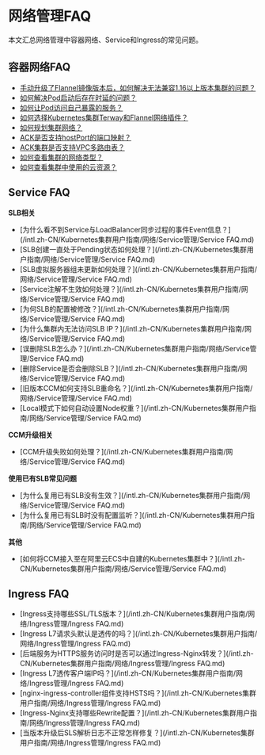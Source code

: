 # 网络管理FAQ

本文汇总网络管理中容器网络、Service和Ingress的常见问题。

## 容器网络FAQ

-   [手动升级了Flannel镜像版本后，如何解决无法兼容1.16以上版本集群的问题？](/intl.zh-CN/Kubernetes集群用户指南/网络/容器网络CNI/容器网络FAQ.md)
-   [如何解决Pod启动后存在时延的问题？](/intl.zh-CN/Kubernetes集群用户指南/网络/容器网络CNI/容器网络FAQ.md)
-   [如何让Pod访问自己暴露的服务？](/intl.zh-CN/Kubernetes集群用户指南/网络/容器网络CNI/容器网络FAQ.md)
-   [如何选择Kubernetes集群Terway和Flannel网络插件？](/intl.zh-CN/Kubernetes集群用户指南/网络/容器网络CNI/容器网络FAQ.md)
-   [如何规划集群网络？](/intl.zh-CN/Kubernetes集群用户指南/网络/容器网络CNI/容器网络FAQ.md)
-   [ACK是否支持hostPort的端口映射？](/intl.zh-CN/Kubernetes集群用户指南/网络/容器网络CNI/容器网络FAQ.md)
-   [ACK集群是否支持VPC多路由表？](/intl.zh-CN/Kubernetes集群用户指南/网络/容器网络CNI/容器网络FAQ.md)
-   [如何查看集群的网络类型？](/intl.zh-CN/Kubernetes集群用户指南/网络/容器网络CNI/容器网络FAQ.md)
-   [如何查看集群中使用的云资源？](/intl.zh-CN/Kubernetes集群用户指南/网络/容器网络CNI/容器网络FAQ.md)

## Service FAQ

**SLB相关**

-   [为什么看不到Service与LoadBalancer同步过程的事件Event信息？](/intl.zh-CN/Kubernetes集群用户指南/网络/Service管理/Service FAQ.md)
-   [SLB创建一直处于Pending状态如何处理？](/intl.zh-CN/Kubernetes集群用户指南/网络/Service管理/Service FAQ.md)
-   [SLB虚拟服务器组未更新如何处理？](/intl.zh-CN/Kubernetes集群用户指南/网络/Service管理/Service FAQ.md)
-   [Service注解不生效如何处理？](/intl.zh-CN/Kubernetes集群用户指南/网络/Service管理/Service FAQ.md)
-   [为何SLB的配置被修改？](/intl.zh-CN/Kubernetes集群用户指南/网络/Service管理/Service FAQ.md)
-   [为什么集群内无法访问SLB IP？](/intl.zh-CN/Kubernetes集群用户指南/网络/Service管理/Service FAQ.md)
-   [误删除SLB怎么办？](/intl.zh-CN/Kubernetes集群用户指南/网络/Service管理/Service FAQ.md)
-   [删除Service是否会删除SLB？](/intl.zh-CN/Kubernetes集群用户指南/网络/Service管理/Service FAQ.md)
-   [旧版本CCM如何支持SLB重命名？](/intl.zh-CN/Kubernetes集群用户指南/网络/Service管理/Service FAQ.md)
-   [Local模式下如何自动设置Node权重？](/intl.zh-CN/Kubernetes集群用户指南/网络/Service管理/Service FAQ.md)

**CCM升级相关**

-   [CCM升级失败如何处理？](/intl.zh-CN/Kubernetes集群用户指南/网络/Service管理/Service FAQ.md)

**使用已有SLB常见问题**

-   [为什么复用已有SLB没有生效？](/intl.zh-CN/Kubernetes集群用户指南/网络/Service管理/Service FAQ.md)
-   [为什么复用已有SLB时没有配置监听？](/intl.zh-CN/Kubernetes集群用户指南/网络/Service管理/Service FAQ.md)

**其他**

-   [如何将CCM接入至在阿里云ECS中自建的Kubernetes集群中？](/intl.zh-CN/Kubernetes集群用户指南/网络/Service管理/Service FAQ.md)

## Ingress FAQ

-   [Ingress支持哪些SSL/TLS版本？](/intl.zh-CN/Kubernetes集群用户指南/网络/Ingress管理/Ingress FAQ.md)
-   [Ingress L7请求头默认是透传的吗？](/intl.zh-CN/Kubernetes集群用户指南/网络/Ingress管理/Ingress FAQ.md)
-   [后端服务为HTTPS服务访问时是否可以通过Ingress-Nginx转发？](/intl.zh-CN/Kubernetes集群用户指南/网络/Ingress管理/Ingress FAQ.md)
-   [Ingress L7透传客户端IP吗？](/intl.zh-CN/Kubernetes集群用户指南/网络/Ingress管理/Ingress FAQ.md)
-   [nginx-ingress-controller组件支持HSTS吗？](/intl.zh-CN/Kubernetes集群用户指南/网络/Ingress管理/Ingress FAQ.md)
-   [Ingress-Nginx支持哪些Rewrite配置？](/intl.zh-CN/Kubernetes集群用户指南/网络/Ingress管理/Ingress FAQ.md)
-   [当版本升级后SLS解析日志不正常怎样修复？](/intl.zh-CN/Kubernetes集群用户指南/网络/Ingress管理/Ingress FAQ.md)

